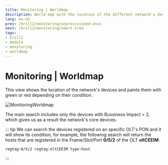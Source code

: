 ```yaml
---
title: Monitoring | Worldmap
description: World map with the location of the different network's devices.
lang: en-US
prev: /krill2/monitoring/unprovisioned-onus
next: /krill2/monitoring/smart-tree
tags:
- krill2
- module
- monitoring
- worldmap
---
```

# Monitoring | Worldmap

This view shows the location of the network's devices and paints them with green or red depending on their condition.

![MonitoringWorldmap](@images/krill2/monitoring/0601.png)

The main search includes only the devices with Bussiness Impact > 2, which gives us as a result the network's core devices.

::: tip
We can search the devices registered on an specific OLT's PON and it will show its condition, for example, the following search will return the hosts that are registered in the Frame/Slot/Port **0/5/2** of the OLT **oltCEEIM**:

```
regtag:0/5/2 regtag:oltCEEIM type:host
```
:::
